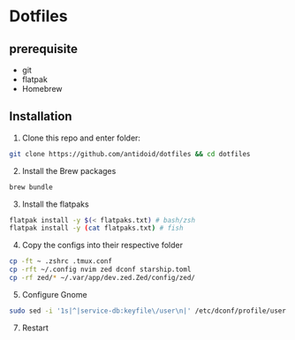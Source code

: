 # Dotfiles

## prerequisite

- git
- flatpak
- Homebrew

## Installation
1. Clone this repo and enter folder:

```sh
git clone https://github.com/antidoid/dotfiles && cd dotfiles
```

2. Install the Brew packages

```sh
brew bundle
```

3. Install the flatpaks

```sh
flatpak install -y $(< flatpaks.txt) # bash/zsh
flatpak install -y (cat flatpaks.txt) # fish
```

4. Copy the configs into their respective folder

```sh
cp -ft ~ .zshrc .tmux.conf
cp -rft ~/.config nvim zed dconf starship.toml
cp -rf zed/* ~/.var/app/dev.zed.Zed/config/zed/
```

5. Configure Gnome

```sh
sudo sed -i '1s|^|service-db:keyfile\/user\n|' /etc/dconf/profile/user
```

7. Restart
